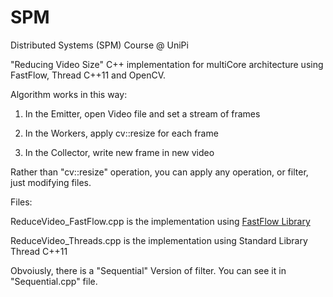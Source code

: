 # SPM

Distributed Systems (SPM) Course @ UniPi 

"Reducing Video Size" C++ implementation for multiCore architecture using FastFlow, Thread C++11 and OpenCV.

Algorithm works in this way:


1. In the Emitter, open Video file and set a stream of frames


2. In the Workers, apply cv::resize for each frame


3. In the Collector, write new frame in new video

Rather than "cv::resize" operation, you can apply any operation, or filter, just modifying files.

Files:

ReduceVideo_FastFlow.cpp is the implementation using [FastFlow Library ](http://calvados.di.unipi.it/)

ReduceVideo_Threads.cpp is the implementation using Standard Library Thread C++11 

Obvoiusly, there is a "Sequential" Version of filter. You can see it in "Sequential.cpp" file.

